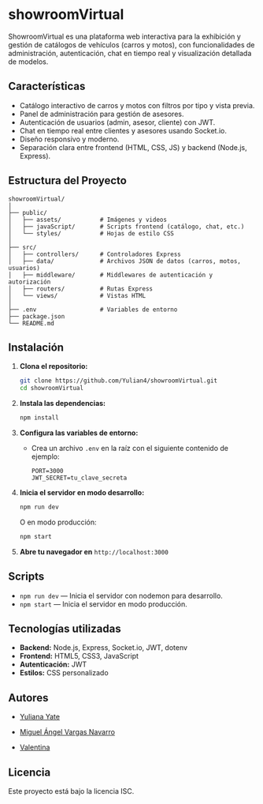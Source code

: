 # showroomVirtual

ShowroomVirtual es una plataforma web interactiva para la exhibición y gestión de catálogos de vehículos (carros y motos), con funcionalidades de administración, autenticación, chat en tiempo real y visualización detallada de modelos.

## Características

- Catálogo interactivo de carros y motos con filtros por tipo y vista previa.
- Panel de administración para gestión de asesores.
- Autenticación de usuarios (admin, asesor, cliente) con JWT.
- Chat en tiempo real entre clientes y asesores usando Socket.io.
- Diseño responsivo y moderno.
- Separación clara entre frontend (HTML, CSS, JS) y backend (Node.js, Express).

## Estructura del Proyecto

```
showroomVirtual/
│
├── public/
│   ├── assets/           # Imágenes y videos
│   ├── javaScript/       # Scripts frontend (catálogo, chat, etc.)
│   └── styles/           # Hojas de estilo CSS
│
├── src/
│   ├── controllers/      # Controladores Express
│   ├── data/             # Archivos JSON de datos (carros, motos, usuarios)
│   ├── middleware/       # Middlewares de autenticación y autorización
│   ├── routers/          # Rutas Express
│   └── views/            # Vistas HTML
│
├── .env                  # Variables de entorno
├── package.json
└── README.md
```

## Instalación

1. **Clona el repositorio:**
   ```sh
   git clone https://github.com/Yulian4/showroomVirtual.git
   cd showroomVirtual
   ```

2. **Instala las dependencias:**
   ```sh
   npm install
   ```

3. **Configura las variables de entorno:**
   - Crea un archivo `.env` en la raíz con el siguiente contenido de ejemplo:
     ```
     PORT=3000
     JWT_SECRET=tu_clave_secreta
     ```

4. **Inicia el servidor en modo desarrollo:**
   ```sh
   npm run dev
   ```
   O en modo producción:
   ```sh
   npm start
   ```

5. **Abre tu navegador en** `http://localhost:3000`

## Scripts

- `npm run dev` — Inicia el servidor con nodemon para desarrollo.
- `npm start` — Inicia el servidor en modo producción.

## Tecnologías utilizadas

- **Backend:** Node.js, Express, Socket.io, JWT, dotenv
- **Frontend:** HTML5, CSS3, JavaScript
- **Autenticación:** JWT
- **Estilos:** CSS personalizado

## Autores

- [Yuliana Yate](https://github.com/Yulian4)

- [Miguel Ángel Vargas Navarro](https://github.com/Miguel-A-VN)

- [Valentina](https://github.com/Valen-tina)

## Licencia

Este proyecto está bajo la licencia ISC.
